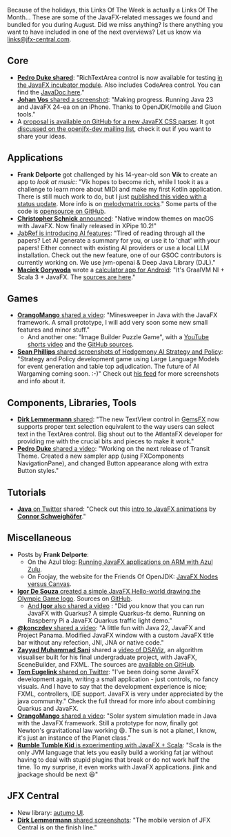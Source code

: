 Because of the holidays, this Links Of The Week is actually a Links Of The Month... These are some of the JavaFX-related messages we found and bundled for you during August. Did we miss anything? Is there anything you want to have included in one of the next overviews? Let us know via links@jfx-central.com.

## Core

* [**Pedro Duke shared**](https://x.com/P_Duke/status/1818672219419025743): "RichTextArea control is now available for testing [in the JavaFX incubator module](https://github.com/andy-goryachev-oracle/Test/blob/main/doc/RichTextArea/RichTextArea.md). Also includes CodeArea control. You can find the [JavaDoc here](https://cr.openjdk.org/~angorya/RichTextArea/javadoc/jfx.incubator.richtext/module-summary.html)."
* [**Johan Vos** shared a screenshot](https://mastodon.social/@johanvos/112887802923547314): "Making progress. Running Java 23 and JavaFX 24-ea on an iPhone. Thanks to OpenJDK/mobile and Gluon tools."
* A [proposal is available on GitHub for a new JavaFX CSS parser](https://gist.github.com/mstr2/f416996caf48e11193f0b6a5883a3926). It got [discussed on the openjfx-dev mailing list](https://mail.openjdk.org/pipermail/openjfx-dev/2024-August/048789.html), check it out if you want to share your ideas.

## Applications

* **Frank Delporte** got challenged by his 14-year-old son **Vik** to create an app to _look at music_: "Vik hopes to become rich, while I took it as a challenge to learn more about MIDI and make my first Kotlin application. There is still much work to do, but I just [published this video with a status update](https://www.youtube.com/watch?v=tR4PL8ufiDw). More info is on [melodymatrix.rocks](https://melodymatrix.rocks/)." Some parts of the code is [opensource on GitHub](https://github.com/codewriterbv/melodymatrix-app-views).
* [**Christopher Schnick** announced](https://x.com/crschnick/status/1816788292563616004): "Native window themes on macOS with JavaFX. Now finally released in XPipe 10.2!"
* [JabRef is introducing AI features](https://blog.jabref.org/2024/08/21/AI-chatting/): "Tired of reading through all the papers? Let AI generate a summary for you, or use it to 'chat' with your papers! Either connect with existing AI providers or use a local LLM installation. Check out the new feature, one of our GSOC contributors is currently working on. We use jvm-openai & Deep Java Library (DJL)."
* [**Maciek Gorywoda**](https://x.com/makingthematrix/status/1818604980372226292) wrote a [calculator app for Android](https://play.google.com/store/apps/details?id=scalaonandroid.fxcalculator&hl=en): "It's GraalVM NI + Scala 3 + JavaFX. The [sources are here](https://github.com/makingthematrix/scalaonandroid/tree/main/fxcalculator)."

## Games

* [**OrangoMango** shared a video](https://x.com/orango_mango/status/1817680477370876020): "Minesweeper in Java with the JavaFX framework. A small prototype, I will add very soon some new small features and minor stuff."
  * And another one: "Image Builder Puzzle Game", with a [YouTube shorts video](https://youtube.com/shorts/orP_T_OnBR4?feature=share) and the [GitHub sources](https://github.com/OrangoMango/ImageBuilder).
* [**Sean Phillips** shared screenshots of Hedgemony AI  Strategy and Policy](https://x.com/SeanMiPhillips/status/1823006985341555178): "Strategy and Policy development game using Large Language Models for event generation and table top adjudication. The future of AI Wargaming coming soon. :-)" Check out [his feed](https://x.com/SeanMiPhillips) for more screenshots and info about it.

## Components, Libraries, Tools

* [**Dirk Lemmermann** shared](https://x.com/dlemmermann/status/1825877587077345548): "The new TextView control in [GemsFX](https://github.com/dlsc-software-consulting-gmbh/GemsFX) now supports proper text selection equivalent to the way users can select text in the TextArea control. Big shout out to the AtlantaFX developer for providing me with the crucial bits and pieces to make it work."
* [**Pedro Duke** shared a video](https://x.com/P_Duke/status/1819356682457137601): "Working on the next release of Transit Theme. Created a new sampler app (using FXComponents NavigationPane), and changed Button appearance along with extra Button styles."

## Tutorials

* [**Java** on Twitter](https://x.com/java/status/1828069916760498257) shared: "Check out this [intro to JavaFX animations](https://dev.java/learn/javafx-animations/) by [**Connor Schweighöfer**](https://twitter.com/SquidXTV)."

## Miscellaneous

* Posts by **Frank Delporte**:
  * On the Azul blog: [Running JavaFX applications on ARM with Azul Zulu](https://www.azul.com/blog/running-javafx-applications-on-arm-with-azul-zulu/).
  * On Foojay, the website for the Friends Of OpenJDK: [JavaFX Nodes versus Canvas](https://foojay.io/today/javafx-nodes-versus-canvas/).
* [**Igor De Souza** created a simple JavaFX Hello-world drawing the Olympic Game logo](https://x.com/Igfasouza/status/1816817407857479692). Sources on [GitHub](https://github.com/igfasouza/JavaFx-olympic-games-).
  * [And **Igor** also shared a video](https://x.com/Igfasouza/status/1818609277969272873) : "Did you know that you can run JavaFX with Quarkus? A simple Quarkus-fx demo. Running on Raspberry Pi a JavaFX Quarkus traffic light demo."
* [**@konczdev** shared a video](https://x.com/konczdev/status/1804591278073532624): "A little fun with Java 22, JavaFX and Project Panama. Modified JavaFX window with a custom JavaFX title bar without any refection, JNI, JNA or native code."
* [**Zayyad Muhammad Sani**](https://x.com/Zayyad_MS) shared a [video of DSAViz](https://www.youtube.com/watch?v=iME6boIrT4A), an algorithm visualiser built for his final undergraduate project, with JavaFX, SceneBuilder, and FXML. The sources are [available on GitHub](https://github.com/Z-MS/DSAViz-Java).
* [**Tom Eugelink** shared on Twitter](https://x.com/tbeernot/status/1822536096158265392): "I've been doing some JavaFX development again, writing a small application - just controls, no fancy visuals. And I have to say that the development experience is nice; FXML, controllers, IDE support. JavaFX is very under appreciated by the java community." Check the full thread for more info about combining Quarkus and JavaFX.
* [**OrangoMango** shared a video](https://x.com/orango_mango/status/1819694644612972606): "Solar system simulation made in Java with the JavaFX framework. Still a prototype for now, finally got Newton's gravitational law working 😄. The sun is not a planet, I know, it's just an instance of the Planet class."
* [**Rumble Tumble Kid** is experimenting with JavaFX + Scala](https://x.com/rumbletumblekid/status/1828092214096089550): "Scala is the only JVM language that lets you easily build a working fat jar without having to deal with stupid plugins that break or do not work half the time. To my surprise, it even works with JavaFX applications. jlink and jpackage should be next 😃"

## JFX Central

* New library: [autumo UI](https://jfx-central.com/libraries/autumoui).
* [**Dirk Lemmermann** shared screenshots](https://x.com/dlemmermann/status/1828805263144390931): "The mobile version of JFX Central is on the finish line."
